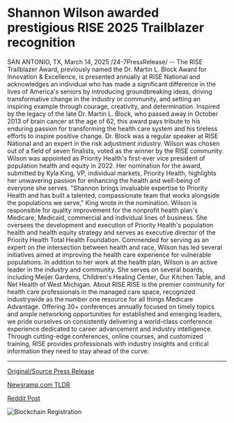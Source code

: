 # Shannon Wilson awarded prestigious RISE 2025 Trailblazer recognition

SAN ANTONIO, TX, March 14, 2025 /24-7PressRelease/ -- The RISE Trailblazer Award, previously named the Dr. Martin L. Block Award for Innovation & Excellence, is presented annually at RISE National and acknowledges an individual who has made a significant difference in the lives of America's seniors by introducing groundbreaking ideas, driving transformative change in the industry or community, and setting an inspiring example through courage, creativity, and determination.   Inspired by the legacy of the late Dr. Martin L. Block, who passed away in October 2013 of brain cancer at the age of 62, this award pays tribute to his enduring passion for transforming the health care system and his tireless efforts to inspire positive change. Dr. Block was a regular speaker at RISE National and an expert in the risk adjustment industry.   Wilson was chosen out of a field of seven finalists, voted as the winner by the RISE community.  Wilson was appointed as Priority Health's first-ever vice president of population health and equity in 2022. Her nomination for the award, submitted by Kyla King, VP, individual markets, Priority Health, highlights her unwavering passion for enhancing the health and well-being of everyone she serves.  "Shannon brings invaluable expertise to Priority Health and has built a talented, compassionate team that works alongside the populations we serve," King wrote in the nomination.  Wilson is responsible for quality improvement for the nonprofit health plan's Medicare, Medicaid, commercial and individual lines of business. She oversees the development and execution of Priority Health's population health and health equity strategy and serves as executive director of the Priority Health Total Health Foundation.  Commended for serving as an expert on the intersection between health and race, Wilson has led several initiatives aimed at improving the health care experience for vulnerable populations. In addition to her work at the health plan, Wilson is an active leader in the industry and community. She serves on several boards, including Meijer Gardens, Children's Healing Center, Our Kitchen Table, and Net Health of West Michigan.  About RISE  RISE is the premier community for health care professionals in the managed care space, recognized industrywide as the number one resource for all things Medicare Advantage. Offering 30+ conferences annually focused on timely topics and ample networking opportunities for established and emerging leaders, we pride ourselves on consistently delivering a world-class conference experience dedicated to career advancement and industry intelligence. Through cutting-edge conferences, online courses, and customized training, RISE provides professionals with industry insights and critical information they need to stay ahead of the curve. 

---

[Original/Source Press Release](https://www.24-7pressrelease.com/press-release/520581/shannon-wilson-awarded-prestigious-rise-2025-trailblazer-recognition)
                    

[Newsramp.com TLDR](https://newsramp.com/curated-news/shannon-wilson-receives-rise-trailblazer-award-for-transformative-healthcare-leadership/6d615c373eaa027d1f8b0ea4f57aed9a) 

 



[Reddit Post](https://www.reddit.com/r/AwardsAndRecognition/comments/1jayazk/shannon_wilson_receives_rise_trailblazer_award/) 



![Blockchain Registration](https://cdn.newsramp.app/24-7PressRelease/qrcode/253/14/mintgCYs.webp)